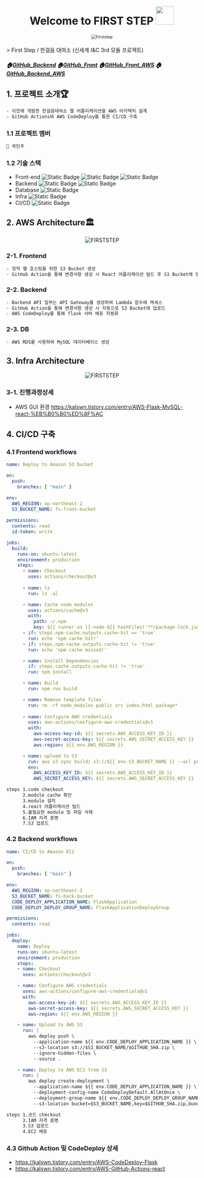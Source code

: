 <h1 align="center">Welcome to FIRST STEP <img src="https://raw.githubusercontent.com/MartinHeinz/MartinHeinz/master/wave.gif" width="48px"></h1>
<p>
</p>
<center>
    <img src="./readMesrc/logo.png" alt="Firststep" style="zoom:76%;" align="center"/>
</center>
<br>
> First Step / 한걸음 대여소 (신세계 I&C 3rd 모듈 프로젝트)

##### 🏠[GitHub_Backend](https://github.com/Kwak-Minju/FIRSTSTEP_BE) 🏠[GitHub_Front](https://github.com/Kwak-Minju/FIRSTSTEP_FE) 🏠[GitHub_Front_AWS](https://github.com/Kwak-Minju/FIRSTSTEP_FE_AWS) 🏠[GitHub_Backend_AWS](https://github.com/Kwak-Minju/FIRSTSTEP_FE_AWS) 

## 1. 프로젝트 소개🏆
```sh
- 이전에 개발한 한걸음대여소 웹 어플리케이션을 AWS 아키텍처 설계
- GitHub Actions와 AWS CodeDeploy를 통한 CI/CD 구축
```
### 1.1 프로젝트 멤버
```sh
🐯 곽민주
```
### 1.2 기술 스택

- Front-end
    ![Static Badge](https://img.shields.io/badge/React-%2361DAFB?logo=react&logoColor=%23FFFFFF)
![Static Badge](https://img.shields.io/badge/HTML5-%23E34F26?logo=html5&logoColor=white)
![Static Badge](https://img.shields.io/badge/CSS3-%231572B6?logo=css3&logoColor=white)
- Backend
![Static Badge](https://img.shields.io/badge/Python3-3776AB?logo=Python&logoColor=%23FFFFFF) ![Static Badge](https://img.shields.io/badge/Flask-000000?logo=Flask&logoColor=%23FFFFFF)
- Database
![Static Badge](https://img.shields.io/badge/MySQL-%234479A1?logo=mysql&logoColor=white)
- Infra
![Static Badge](https://img.shields.io/badge/AmazonAWS-232F3E?style=flat-square&logo=amazonaws&logoColor=white)
- CI/CD
![Static Badge](https://img.shields.io/badge/GitHub%20Actions-2088FF?logo=Github%20Actions&logoColor=FFFFFF)

## 2. AWS Architecture🏛️
<center>
    <img src="./readMesrc/architecture.png" alt="FIRSTSTEP"/>    
</center>

### 2-1. Frontend
```sh
- 정적 웹 호스팅을 위한 S3 Bucket 생성
- GitHub Action을 통해 변경사항 생성 시 React 어플리케이션 빌드 후 S3 Bucket에 업로드
```
### 2-2. Backend
```sh
- Backend API 일부는 API Gateway를 생성하여 Lambda 함수에 엑세스
- GitHub Action을 통해 변경사항 생성 시 자동으로 S3 Bucket에 업로드
- AWS CodeDeploy를 통해 flask 서버 배포 자동화
```

### 2-3. DB
```sh
- AWS RDS를 사용하여 MySQL 데이터베이스 생성
```
## 3. Infra Architecture
<center>
    <img src="./readMesrc/infraachitecture.png" alt="FIRSTSTEP"/>    
</center>

### 3-1. 진행과정상세
- AWS GUI 환경
  https://kalswn.tistory.com/entry/AWS-Flask-MySQL-react-%EB%B0%B0%ED%8F%AC

## 4. CI/CD 구축

### 4.1 Frontend workflows
```yaml
name: Deploy to Amazon S3 bucket

on:
  push:
    branches: [ "main" ]

env:
  AWS_REGION: ap-northeast-2
  S3_BUCKET_NAME: fs-front-bucket
  
permissions:
  contents: read
  id-token: write

jobs:
  build:
    runs-on: ubuntu-latest
    environment: production
    steps:
      - name: Checkout
        uses: actions/checkout@v3
      
      - name: ls
        run: ls -al

      - name: Cache node modules
        uses: actions/cache@v3
        with:
          path: ~/.npm
          key: ${{ runner.os }}-node-${{ hashFiles('**/package-lock.json') }}      
      - if: steps.npm-cache.outputs.cache-hit == 'true'
        run: echo 'npm cache hit!'
      - if: steps.npm-cache.outputs.cache-hit != 'true'
        run: echo 'npm cache missed!'

      - name: Install Dependencies
        if: steps.cache.outputs.cache-hit != 'true'
        run: npm install

      - name: Build
        run: npm run build

      - name: Remove template files
        run: rm -rf node_modules public src index.html package*
  
      - name: Configure AWS credentials
        uses: aws-actions/configure-aws-credentials@v1
        with:
          aws-access-key-id: ${{ secrets.AWS_ACCESS_KEY_ID }}
          aws-secret-access-key: ${{ secrets.AWS_SECRET_ACCESS_KEY }}
          aws-region: ${{ env.AWS_REGION }}

      - name: upload to S3
        run: aws s3 sync build/ s3://${{ env.S3_BUCKET_NAME }} --acl public-read
        env:
          AWS_ACCESS_KEY_ID: ${{ secrets.AWS_ACCESS_KEY_ID }}
          AWS_SECRET_ACCESS_KEY: ${{ secrets.AWS_SECRET_ACCESS_KEY }}
```
```sh
steps 1.code checkout
      2.module cache 확인
      3.module 설치
      4.react 어플리케이션 빌드
      5.불필요한 module 및 파일 삭제
      6.IAM 자격 증명
      7.S3 업로드
```

### 4.2 Backend workflows
```yaml
name: CI/CD to Amazon EC2

on:
  push:
    branches: [ "main" ]

env:
  AWS_REGION: ap-northeast-2
  S3_BUCKET_NAME: fs-back-bucket
  CODE_DEPLOY_APPLICATION_NAME: FlaskApplication
  CODE_DEPLOY_DEPLOY_GROUP_NAME: FlaskApplicationDeployGroup

permissions:
  contents: read

jobs:
  deploy:
    name: Deploy
    runs-on: ubuntu-latest
    environment: production
    steps:
    - name: Checkout
      uses: actions/checkout@v3

    - name: Configure AWS credentials
      uses: aws-actions/configure-aws-credentials@v1
      with:
        aws-access-key-id: ${{ secrets.AWS_ACCESS_KEY_ID }}
        aws-secret-access-key: ${{ secrets.AWS_SECRET_ACCESS_KEY }}
        aws-region: ${{ env.AWS_REGION }}

    - name: Upload to AWS S3
      run: |
        aws deploy push \
          --application-name ${{ env.CODE_DEPLOY_APPLICATION_NAME }} \
          --s3-location s3://$S3_BUCKET_NAME/$GITHUB_SHA.zip \
          --ignore-hidden-files \
          --source . 

    - name: Deploy to AWS EC2 from S3
      run: |
        aws deploy create-deployment \
          --application-name ${{ env.CODE_DEPLOY_APPLICATION_NAME }} \
          --deployment-config-name CodeDeployDefault.AllAtOnce \
          --deployment-group-name ${{ env.CODE_DEPLOY_DEPLOY_GROUP_NAME }} \
          --s3-location bucket=$S3_BUCKET_NAME,key=$GITHUB_SHA.zip,bundleType=zip
```
```sh
steps 1.코드 checkout
      2.IAM 자격 증명
      3.S3 업로드
      4.EC2 배포
```
### 4.3 Github Action 및 CodeDeploy 상세
- https://kalswn.tistory.com/entry/AWS-CodeDeploy-Flask
- https://kalswn.tistory.com/entry/AWS-GitHub-Actions-react